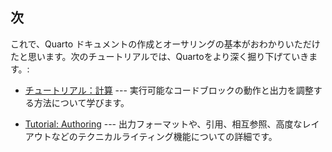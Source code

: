 ## 次

これで、Quarto ドキュメントの作成とオーサリングの基本がおわかりいただけたと思います。次のチュートリアルでは、Quartoをより深く掘り下げていきます。:

-   [チュートリアル：計算](../computations/) --- 実行可能なコードブロックの動作と出力を調整する方法について学びます。

-   [Tutorial: Authoring](../authoring/) --- 出力フォーマットや、引用、相互参照、高度なレイアウトなどのテクニカルライティング機能についての詳細です。
